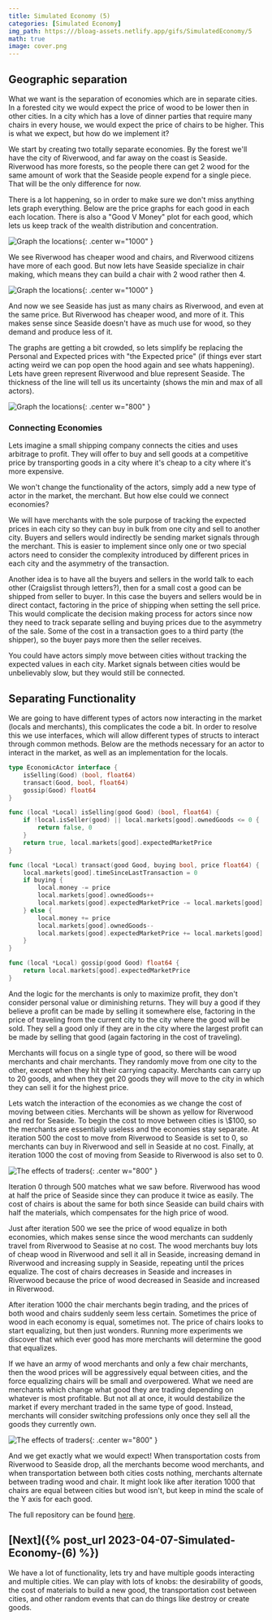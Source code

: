```yaml
---
title: Simulated Economy (5)
categories: [Simulated Economy]
img_path: https:///bloag-assets.netlify.app/gifs/SimulatedEconomy/5
math: true
image: cover.png
---
```


## Geographic separation
What we want is the separation of economies which are in separate cities. In a forested city we would expect the price of wood to be lower then in other cities. In a city which has a love of dinner parties that require many chairs in every house, we would expect the price of chairs to be higher. This is what we expect, but how do we implement it?

We start by creating two totally separate economies. By the forest we'll have the city of Riverwood, and far away on the coast is Seaside. Riverwood has more forests, so the people there can get 2 wood for the same amount of work that the Seaside people expend for a single piece. That will be the only difference for now.

There is a lot happening, so in order to make sure we don't miss anything lets graph everything. Below are the price graphs for each good in each each location. There is also a "Good V Money" plot for each good, which lets us keep track of the wealth distribution and concentration.

![Graph the locations](large.gif){: .center w="1000" }

We see Riverwood has cheaper wood and chairs, and Riverwood citizens have more of each good. But now lets have Seaside specialize in chair making, which means they can build a chair with 2 wood rather then 4.

![Graph the locations](large2.gif){: .center w="1000" }

And now we see Seaside has just as many chairs as Riverwood, and even at the same price. But Riverwood has cheaper wood, and more of it. This makes sense since Seaside doesn't have as much use for wood, so they demand and produce less of it.

The graphs are getting a bit crowded, so lets simplify be replacing the Personal and Expected prices with "the Expected price" (if things ever start acting weird we can pop open the hood again and see whats happening). Lets have green represent Riverwood and blue represent Seaside. The thickness of the line will tell us its uncertainty (shows the min and max of all actors).

![Graph the locations](small.gif){: .center w="800" }

### Connecting Economies
Lets imagine a small shipping company connects the cities and uses arbitrage to profit. They will offer to buy and sell goods at a competitive price by transporting goods in a city where it's cheap to a city where it's more expensive.

We won't change the functionality of the actors, simply add a new type of actor in the market, the merchant. But how else could we connect economies?

We will have merchants with the sole purpose of tracking the expected prices in each city so they can buy in bulk from one city and sell to another city. Buyers and sellers would indirectly be sending market signals through the merchant. This is easier to implement since only one or two special actors need to consider the complexity introduced by different prices in each city and the asymmetry of the transaction. 

Another idea is to have all the buyers and sellers in the world talk to each other (Craigslist through letters?), then for a small cost a good can be shipped from seller to buyer. In this case the buyers and sellers would be in direct contact, factoring in the price of shipping when setting the sell price. This would complicate the decision making process for actors since now they need to track separate selling and buying prices due to the asymmetry of the sale. Some of the cost in a transaction goes to a third party (the shipper), so the buyer pays more then the seller receives.

You could have actors simply move between cities without tracking the expected values in each city. Market signals between cities would be unbelievably slow, but they would still be connected.

## Separating Functionality
We are going to have different types of actors now interacting in the market (locals and merchants), this complicates the code a bit. In order to resolve this we use interfaces, which will allow different types of structs to interact through common methods. Below are the methods necessary for an actor to interact in the market, as well as an implementation for the locals.

```go
type EconomicActor interface {
	isSelling(Good) (bool, float64)
	transact(Good, bool, float64)
	gossip(Good) float64
}

func (local *Local) isSelling(good Good) (bool, float64) {
	if !local.isSeller(good) || local.markets[good].ownedGoods <= 0 {
		return false, 0
	}
	return true, local.markets[good].expectedMarketPrice
}

func (local *Local) transact(good Good, buying bool, price float64) {
	local.markets[good].timeSinceLastTransaction = 0
	if buying {
		local.money -= price
		local.markets[good].ownedGoods++
		local.markets[good].expectedMarketPrice -= local.markets[good].beliefVolatility
	} else {
		local.money += price
		local.markets[good].ownedGoods--
		local.markets[good].expectedMarketPrice += local.markets[good].beliefVolatility
	}
}

func (local *Local) gossip(good Good) float64 {
	return local.markets[good].expectedMarketPrice
}
```

And the logic for the merchants is only to maximize profit, they don't consider personal value or diminishing returns. They will buy a good if they believe a profit can be made by selling it somewhere else, factoring in the price of traveling from the current city to the city where the good will be sold. They sell a good only if they are in the city where the largest profit can be made by selling that good (again factoring in the cost of traveling).

Merchants will focus on a single type of good, so there will be wood merchants and chair merchants. They randomly move from one city to the other, except when they hit their carrying capacity. Merchants can carry up to 20 goods, and when they get 20 goods they will move to the city in which they can sell it for the highest price.

Lets watch the interaction of the economies as we change the cost of moving between cities. Merchants will be shown as yellow for Riverwood and red for Seaside. To begin the cost to move between cities is \\$100, so the merchants are essentially useless and the economies stay separate. At iteration 500 the cost to move from Riverwood to Seaside is set to 0, so merchants can buy in Riverwood and sell in Seaside at no cost. Finally, at iteration 1000 the cost of moving from Seaside to Riverwood is also set to 0.

![The effects of traders](with_traders.gif){: .center w="800" }

Iteration 0 through 500 matches what we saw before. Riverwood has wood at half the price of Seaside since they can produce it twice as easily. The cost of chairs is about the same for both since Seaside can build chairs with half the materials, which compensates for the high price of wood.

Just after iteration 500 we see the price of wood equalize in both economies, which makes sense since the wood merchants can suddenly travel from Riverwood to Seasise at no cost. The wood merchants buy lots of cheap wood in Riverwood and sell it all in Seaside, increasing demand in Riverwood and increasing supply in Seaside, repeating until the prices equalize. The cost of chairs decreases in Seaside and increases in Riverwood because the price of wood decreased in Seaside and increased in Riverwood. 

After iteration 1000 the chair merchants begin trading, and the prices of both wood and chairs suddenly seem less certain. Sometimes the price of wood in each economy is equal, sometimes not. The price of chairs looks to start equalizing, but then just wonders. Running more experiments we discover that which ever good has more merchants will determine the good that equalizes.

If we have an army of wood merchants and only a few chair merchants, then the wood prices will be aggressively equal between cities, and the force equalizing chairs will be small and overpowered. What we need are merchants which change what good they are trading depending on whatever is most profitable. But not all at once, it would destabilize the market if every merchant traded in the same type of good. Instead, merchants will consider switching professions only once they sell all the goods they currently own.

![The effects of traders](with_traders2.gif){: .center w="800" }

And we get exactly what we would expect! When transportation costs from Riverwood to Seaside drop, all the merchants become wood merchants, and when transportation between both cities costs nothing, merchants alternate between trading wood and chair. It might look like after iteration 1000 that chairs are equal between cities but wood isn't, but keep in mind the scale of the Y axis for each good.

The full repository can be found [here](https://github.com/JasonFantl/Simulated-Economy-Tutorial/tree/master/5).

## [Next]({% post_url 2023-04-07-Simulated-Economy-(6) %})
We have a lot of functionality, lets try and have multiple goods interacting and multiple cities. We can play with lots of knobs: the desirability of goods, the cost of materials to build a new good, the transportation cost between cities, and other random events that can do things like destroy or create goods.
